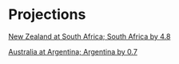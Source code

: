 
Projections
===========


[New Zealand at South Africa; South Africa by 4.8](projections//2022-08-06-SouthAfrica-NewZealand)

[Australia at Argentina; Argentina by 0.7](projections//2022-08-06-Argentina-Australia)